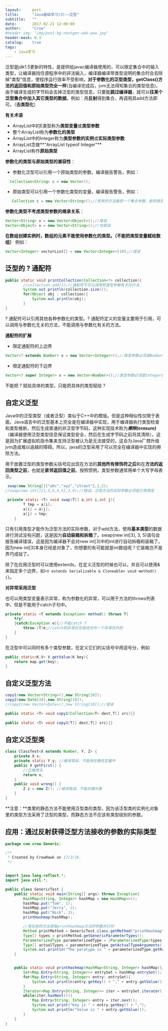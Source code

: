```yaml
---
layout:     post
title:      "Java基础学习(3)——泛型"
subtitle:   ""
date:       2017-02-21 12:00:00
author:     "Crow"
#header-img: "img/post-bg-nextgen-web-pwa.jpg"
header-mask: 0.3
catalog:    true
tags:
    - Java学习
---
```


泛型是jdk1.5更新的特性，是提供给javac编译器使用的，可以限定集合中的输入类型，让编译器挡住源程序中的非法输入，编译器编译带类型说明的集合时会去除掉“类型”信息，使程序运行效率不受影响，**对于参数化的泛型类型，getClass()方法的返回值和原始类型完全一样**(当编译完成后，jvm无法得知集合的类型信息)，由于编译生成的字节码会去掉泛型的类型信息，只要能**跳过编译器**，就可以**往某个泛型集合中加入其它类型的数据**。例如：用**反射**得到集合，再调用其add方法即可。（**去类型化**）

**有关术语**
+ ArrayList<E>中的E类型称为**类型变量**或**类型参数**
+ 整个ArrayList<Integer>称为**参数化的类型**
+ ArrayList<Integer>中的Integer称为**类型参数的实例**或**实际类型参数**
+ ArrayList<Integer>念做**“ArrayList typeof Integer”**
+ ArrayList称作**原始类型**

**参数化的类型与原始类型的兼容性**：
 + 参数化泛型可以引用一个原始类型的参数，编译报告警告，例如：
 
 ```java
   Collection<String> c = new Vector();
 ```
 
 + 原始类型可以引用一个参数化类型的变量，编译报告警告，例如：
 
```java
   Collection c = new Vector<String>();//原来的方法接受一个集合参数，新的类型也要能传进去
```

**参数化类型不考虑类型参数的继承关系**：
```java
Vector<String> v = new Vector<Object>();//错误
Vector<Object> v = new Vector<String>();//也错误
```

**在数组创建实例时，数组的元素不能使用参数化的类型。（不能把类型变量赋给数组）**
例如：

```java
Vector<Integer> vectorList[] = new Vector<Integer>[10];//错误
```

## 泛型的 ? 通配符

```java
public static void printCollection(Collection<?> collection){
		//collection.add(1);//通配符不可以调用和类型参数有关的方法
		System.out.println(collection.size());
		for(Object obj : collection){
			System.out.println(obj);
		}
}
```
? 通配符可以引用其他各种参数化的类型。? 通配符定义的变量主要用于引用，可以调用与参数化无关的方法，不能调用与参数化有关的方法。 

**通配符的扩展**
+ 限定通配符的上边界
```java 
Vector<? extends Number> x = new Vector<Integer>();//类型参数必须是Number或Number的子类
```
+ 限定通配符的下边界
```java
Vector<? super Integer> x = new Vector<Number>();//类型参数必须是Integer的父类
``` 

不能把 ? 赋给具体的类型，只能把具体的类型赋给 ? 

## 自定义泛型
Java中的泛型类型（或者泛型）类似于C++中的模版。但是这种相似性仅限于表面，Java语言中的泛型基本上完全是在编译器中实现，用于编译器执行类型检查和类型推断，然后生成普通的非泛型字节码，这种实现技术称为***擦除(erasure)***（编译器使用泛型类型信息保证类型安全，然后在生成字节码之前将其清除）。这是因为扩展虚拟机指令集来支持泛型被认为是无法接受的，这会为Java厂商升级jvm造成难以逾越的障碍。所以，java的泛型采用了可以完全在编译器中实现的擦除方法。

用于放置泛型的类型参数尖括号应出现在方法的**其他所有修饰符之后**和在**方法的返回类型之前**，也就是**紧邻返回值之前**。按照惯例，类型参数通常用单个大写字母表示。

```java
 swap(new String[]{"abc","xyz","itcast"},1,2);
//swap(new int[]{1,3,5,4,5},3,4);//错误，泛型方法的实际参数必须是引用类型

 private static <T> void swap(T[] a,int i,int j){
		T tmp = a[i];
		a[i] = a[j];
		a[j] = tmp;
	}
```

只有引用类型才能作为泛型方法的实际参数，对于add方法，使用**基本类型**的数据进行测试没有问题，这是因为**自动装箱和拆箱**了。swap(new int[3], 3, 5)语句会报告编译错误，这是因为编译器不会对new int[3]中的int进行自动拆箱和装箱了。因为new int[3]本身已经是对象了，你想要的有可能就是int数组呢？它装箱岂不是弄巧成拙了。

除了在应用泛型时可以使用extends，在定义泛型的时候也可以，并且可以使用&来指定多个边界，如`<V extends Serializable & Cloneable> void method(){}`。

**对异常采用泛型**

也可以用类型变量表示异常，称为参数化的异常，可以用于方法的throws列表中，但是不能用于catch子句中。

```java
private static <T extends Exception> method() throws T{
	try{
	}catch(Exception e){//不能catch T 
		throw (T)e;//catch到异常后包装成另外一个异常往外扔
	}
}
```

在泛型中可以同时有多个类型参数，在定义它们的尖括号中用逗号分，例如
```java
public static<K,V> V getValue(K key){
	return map.get(key);
}
```

## 自定义泛型方法

```java
copy1(new Vector<String>(),new String[10]);
copy2(new Date[10],new String[10]);		
//copy1(new Vector<Date>(),new String[10]);//错误

public static <T> void copy1(Collection<T> dest,T[] src){}
	
public static <T> void copy2(T[] dest,T[] src){}	
```

## 自定义泛型类

```java
class ClassTest<X extends Number, Y, Z> {    
    private X x;    
    private static Y y; //编译错误，不能用在静态变量中    
    public X getFirst() {
        //正确用法        
        return x;    
    }    
    public void wrong() {        
        Z z = new Z(); //编译错误，不能创建对象    
    }
}
```

**注意：**类里的静态方法不能使用泛型类的类型，因为该泛型类的实例化对象里的类型方法采用了泛型的类型，而静态方法不应该有类型级别的参数。

## 应用：通过反射获得泛型方法接收的参数的实际类型

```java
package com.crow.Generic;

/**
 * Created by CrowHawk on 17/2/16.
 */


import java.lang.reflect.*;
import java.util.*;

public class GenericTest {
    public static void main(String[] args) throws Exception{
        HashMap<String, Integer> hashMap = new HashMap<>();
        hashMap.put("Tom", 1);
        hashMap.put("Jerry", 2);
        hashMap.put("Nick", 3);
        printHashmap(hashMap);

        //用反射的方法获取printHashmap方法的参数并打印
        Method printMethod = GenericTest.class.getMethod("printHashmap", HashMap.class);
        Type[] types = printMethod.getGenericParameterTypes();
        ParameterizedType parameterizedType = (ParameterizedType)types[0];
        Type[] actualTypes = parameterizedType.getActualTypeArguments();
        System.out.println("The paratype is " + parameterizedType.getRawType() + "<" + actualTypes[0] + "," + actualTypes[1] + ">");
    }


    public static void printHashmap(HashMap<String, Integer> hashMap){//遍历HashMap并打印其内容
        Set<Map.Entry<String, Integer>> entrySet = hashMap.entrySet();
        for(Map.Entry<String, Integer> entry: entrySet){
            System.out.println(entry.getKey() + "," + entry.getValue());
        }
        Iterator<Map.Entry<String, Integer>> iter = entrySet.iterator();
        while(iter.hasNext()){
            Map.Entry<String, Integer> entry = iter.next();
            System.out.print("Key is " + entry.getKey() + ",");
            System.out.println("Value is " + entry.getValue());
        }
    }
}
```
